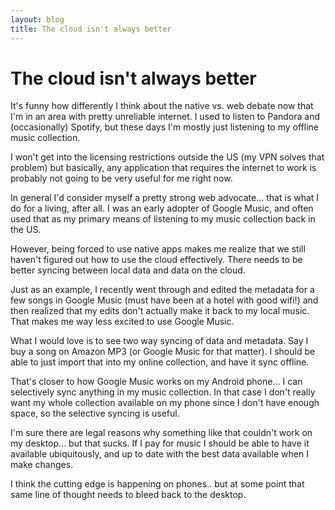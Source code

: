 ```yaml
---
layout: blog
title: The cloud isn't always better
---
```


# The cloud isn't always better

It's funny how differently I think about the native vs. web debate now that I'm in an area with pretty unreliable internet. I used to listen to Pandora and (occasionally) Spotify, but these days I'm mostly just listening to my offline music collection.

I won't get into the licensing restrictions outside the US (my VPN solves that problem) but basically, any application that requires the internet to work is probably not going to be very useful for me right now.

In general I'd consider myself a pretty strong web advocate... that is
what I do for a living, after all. I was an early adopter of Google
Music, and often used that as my primary means of listening to my music
collection back in the US.

However, being forced to use native apps makes me realize that we still
haven't figured out how to use the cloud effectively. There needs to be
better syncing between local data and data on the cloud. 

Just as an example, I recently went through and edited the metadata for
a few songs in Google Music (must have been at a hotel with good wifi!)
and then realized that my edits don't actually make it back to my local
music. That makes me way less excited to use Google Music.

What I would love is to see two way syncing of data and metadata. Say I
buy a song on Amazon MP3 (or Google Music for that matter). I should be
able to just import that into my online collection, and have it sync
offline. 

That's closer to how Google Music works on my Android phone... I can
selectively sync anything in my music collection. In that case I don't
really want my whole collection available on my phone since I don't have
enough space, so the selective syncing is useful.

I'm sure there are legal reasons why something like that couldn't work
on my desktop... but that sucks. If I pay for music I should be able to
have it available ubiquitously, and up to date with the best data
available when I make changes.

I think the cutting edge is happening on phones.. but at some point that
same line of thought needs to bleed back to the desktop.
